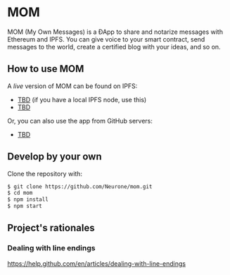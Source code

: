 # MOM

MOM (My Own Messages) is a ÐApp to share and notarize messages with Ethereum and IPFS. You can give voice to your smart contract, send messages to the world, create a certified blog with your ideas, and so on.

## How to use MOM

A *live* version of MOM can be found on IPFS:
- [TBD](#TBD) (if you have a local IPFS node, use this)
- [TBD](#TBD)

Or, you can also use the app from GitHub servers:
- [TBD](#TBD)

## Develop by your own

Clone the repository with:

```bash
$ git clone https://github.com/Neurone/mom.git
$ cd mom
$ npm install
$ npm start
```

## Project's rationales

### Dealing with line endings
https://help.github.com/en/articles/dealing-with-line-endings